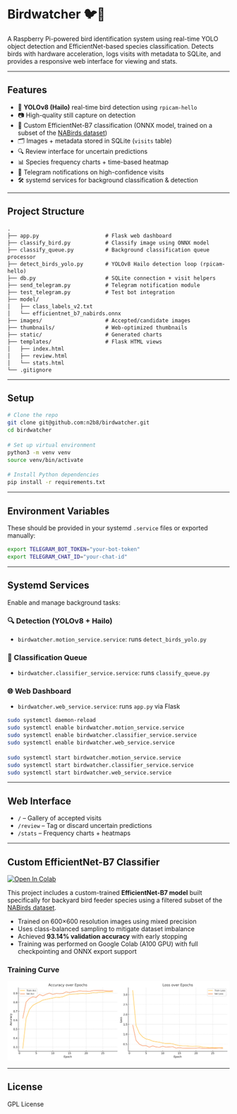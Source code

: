 # Birdwatcher 🐦📸

A Raspberry Pi-powered bird identification system using real-time YOLO object detection and EfficientNet-based species classification. Detects birds with hardware acceleration, logs visits with metadata to SQLite, and provides a responsive web interface for viewing and stats.

---

## Features

- 🦾 **YOLOv8 (Hailo)** real-time bird detection using `rpicam-hello`
- 📷 High-quality still capture on detection
- 🧠 Custom EfficientNet-B7 classification (ONNX model, trained on a subset of the [NABirds dataset](https://dl.allaboutbirds.org/nabirds))
- 🗂️ Images + metadata stored in SQLite (`visits` table)
- 🔍 Review interface for uncertain predictions
- 📊 Species frequency charts + time-based heatmap
- 📡 Telegram notifications on high-confidence visits
- 🛠️ systemd services for background classification & detection

---

## Project Structure

```
.
├── app.py                     # Flask web dashboard
├── classify_bird.py           # Classify image using ONNX model
├── classify_queue.py          # Background classification queue processor
├── detect_birds_yolo.py       # YOLOv8 Hailo detection loop (rpicam-hello)
├── db.py                      # SQLite connection + visit helpers
├── send_telegram.py           # Telegram notification module
├── test_telegram.py           # Test bot integration
├── model/
│   ├── class_labels_v2.txt
│   └── efficientnet_b7_nabirds.onnx
├── images/                    # Accepted/candidate images
├── thumbnails/                # Web-optimized thumbnails
├── static/                    # Generated charts
├── templates/                 # Flask HTML views
│   ├── index.html
│   ├── review.html
│   └── stats.html
└── .gitignore
```

---

## Setup

```bash
# Clone the repo
git clone git@github.com:n2b8/birdwatcher.git
cd birdwatcher

# Set up virtual environment
python3 -m venv venv
source venv/bin/activate

# Install Python dependencies
pip install -r requirements.txt
```

---

## Environment Variables

These should be provided in your systemd `.service` files or exported manually:

```bash
export TELEGRAM_BOT_TOKEN="your-bot-token"
export TELEGRAM_CHAT_ID="your-chat-id"
```

---

## Systemd Services

Enable and manage background tasks:

### 🔍 Detection (YOLOv8 + Hailo)

- `birdwatcher.motion_service.service`: runs `detect_birds_yolo.py`

### 🧠 Classification Queue

- `birdwatcher.classifier_service.service`: runs `classify_queue.py`

### 🌐 Web Dashboard

- `birdwatcher.web_service.service`: runs `app.py` via Flask

```bash
sudo systemctl daemon-reload
sudo systemctl enable birdwatcher.motion_service.service
sudo systemctl enable birdwatcher.classifier_service.service
sudo systemctl enable birdwatcher.web_service.service

sudo systemctl start birdwatcher.motion_service.service
sudo systemctl start birdwatcher.classifier_service.service
sudo systemctl start birdwatcher.web_service.service
```

---

## Web Interface

- `/` – Gallery of accepted visits
- `/review` – Tag or discard uncertain predictions
- `/stats` – Frequency charts + heatmaps

---

## Custom EfficientNet-B7 Classifier

[![Open In Colab](https://colab.research.google.com/assets/colab-badge.svg)](https://colab.research.google.com/drive/YOUR_NOTEBOOK_FILE_ID)

This project includes a custom-trained **EfficientNet-B7 model** built specifically for backyard bird feeder species using a filtered subset of the [NABirds dataset](https://dl.allaboutbirds.org/nabirds). 

- Trained on 600×600 resolution images using mixed precision
- Uses class-balanced sampling to mitigate dataset imbalance
- Achieved **93.14% validation accuracy** with early stopping
- Training was performed on Google Colab (A100 GPU) with full checkpointing and ONNX export support

### Training Curve

![Training Curve](https://raw.githubusercontent.com/n2b8/birdwatcher/main/docs/training_curve.png)

---

## License

GPL License